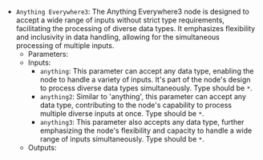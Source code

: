 - `Anything Everywhere3`: The Anything Everywhere3 node is designed to accept a wide range of inputs without strict type requirements, facilitating the processing of diverse data types. It emphasizes flexibility and inclusivity in data handling, allowing for the simultaneous processing of multiple inputs.
    - Parameters:
    - Inputs:
        - `anything`: This parameter can accept any data type, enabling the node to handle a variety of inputs. It's part of the node's design to process diverse data types simultaneously. Type should be `*`.
        - `anything2`: Similar to 'anything', this parameter can accept any data type, contributing to the node's capability to process multiple diverse inputs at once. Type should be `*`.
        - `anything3`: This parameter also accepts any data type, further emphasizing the node's flexibility and capacity to handle a wide range of inputs simultaneously. Type should be `*`.
    - Outputs:
